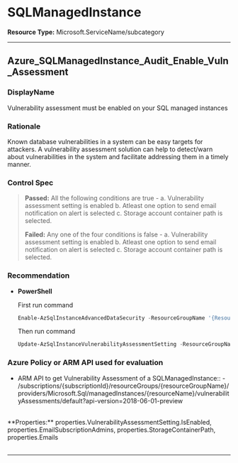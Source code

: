 # SQLManagedInstance

**Resource Type:** Microsoft.ServiceName/subcategory 

___ 

## Azure_SQLManagedInstance_Audit_Enable_Vuln_Assessment 

### DisplayName 
Vulnerability assessment must be enabled on your SQL managed instances 

### Rationale 
Known database vulnerabilities in a system can be easy targets for attackers. A vulnerability assessment solution can help to detect/warn about vulnerabilities in the system and facilitate addressing them in a timely manner. 

### Control Spec 

> **Passed:** 
> All the following conditions are true -
> a. Vulnerability assessment setting is enabled
> b. Atleast one option to send email notification on alert is selected
> c. Storage account container path is selected.
> 
> **Failed:** 
> Any one of the four conditions is false -
> a. Vulnerability assessment setting is enabled
> b. Atleast one option to send email notification on alert is selected
> c. Storage account container path is selected.
> 
### Recommendation 
 
- **PowerShell** 

	 First run command 
	 ```powershell
	 Enable-AzSqlInstanceAdvancedDataSecurity -ResourceGroupName '{ResourceGroupName}' -InstanceName '{InstanceName}'
	 ```
	 Then run command 
	 ```powershell
	 Update-AzSqlInstanceVulnerabilityAssessmentSetting -ResourceGroupName '{ResourceGroupName}' -InstanceName '{InstanceName}' -StorageAccountName '{StorageAccountName}' -ScanResultsContainerName 'vulnerability-assessment' -RecurringScansInterval Weekly -EmailAdmins $true -NotificationEmail @('mail1@mail.com' , 'mail2@mail.com')
	 ``` 

<!-- - **Azure Portal** 

- **Enforcement Policy** 

	 [![Link to Azure Policy](https://raw.githubusercontent.com/MSFT-Chirag/AzTS-docs/main/Assets/View_Definition.jpg)](https://portal.azure.com/#blade/Microsoft_Azure_Policy/CreatePolicyDefinitionBlade/uri/<policy-raw-link>) 

	 [![Link to Azure Policy](https://raw.githubusercontent.com/MSFT-Chirag/AzTS-docs/main/Assets/Deploy_To_Azure.jpg)](https://portal.azure.com/#blade/Microsoft_Azure_Policy/CreatePolicyDefinitionBlade/uri/<policy-raw-link>) 

-->
### Azure Policy or ARM API used for evaluation 

- ARM API to get Vulnerability Assessment of a SQLManagedInstance:: - /subscriptions/{subscriptionId}/resourceGroups/{resourceGroupName}/providers/Microsoft.Sql/managedInstances/{resourceName}/vulnerabilityAssessments/default?api-version=2018-06-01-preview
 <br />
**Properties:** properties.VulnerabilityAssessmentSetting.IsEnabled, properties.EmailSubscriptionAdmins, properties.StorageContainerPath, properties.Emails
 <br />

<br />

___ 
<!-- 
## Azure_SQLManagedInstance_SI_Remediate_Security_Vulnerabilities 

### DisplayName 
Vulnerabilities on your SQL databases should be remediated 

### Rationale 
Known database vulnerabilities in a system can be easy targets for attackers. A vulnerability assessment solution can help to detect/warn about vulnerabilities in the system and facilitate addressing them in a timely manner. 

### Control Spec 

> **Passed:** 
> Passed condition
> 
> **Failed:** 
> Failed condition
> 
> **Verify:** 
> Verify condition
> 
> **NotApplicable:** 
> NotApplicable condition if applicable
> 
### Recommendation 


- **Azure Portal** 

	 Go to security center -> Data & storage -> SQL -> Click on SQL DB Managed instance -> Click on Recommendation in Recommendation List -> Remediate list of vulnerabilities 

- **PowerShell** 

	 ```powershell 
	 $variable = 'apple' 
	 ```  

- **Enforcement Policy** 

	 [![Link to Azure Policy](https://raw.githubusercontent.com/MSFT-Chirag/AzTS-docs/main/Assets/View_Definition.jpg)](https://portal.azure.com/#blade/Microsoft_Azure_Policy/CreatePolicyDefinitionBlade/uri/<policy-raw-link>) 

	 [![Link to Azure Policy](https://raw.githubusercontent.com/MSFT-Chirag/AzTS-docs/main/Assets/Deploy_To_Azure.jpg)](https://portal.azure.com/#blade/Microsoft_Azure_Policy/CreatePolicyDefinitionBlade/uri/<policy-raw-link>) 

### Azure Policy or ARM API used for evaluation 

- Example ARM API to list service and its related property at specified level: - /subscriptions/{subscriptionId}/resourceGroups/{resourceGroupName}/providers/Microsoft.ServiceName/service/{serviceName}/tenant/access? 
 <br />
**Properties:** example-property
 <br />

- Example-2 ARM API to list service and its related property at specified level: - /subscriptions/{subscriptionId}/resourceGroups/{resourceGroupName}/providers/Microsoft.ServiceName/service/{serviceName}/tenant/access? 
 <br />
**Properties:** example-property
 <br />

<br />

___ 

## Azure_SQLManagedInstance_DP_Use_Secure_TLS_Version 

### DisplayName 
Use approved version of TLS for Azure SQL Managed Instance 

### Rationale 
TLS provides privacy and data integrity between client and server. Using approved TLS version significantly reduces risks from security design issues and security bugs that may be present in older versions. 

### Control Settings 
```json 
{
    "MinReqTLSVersion": "1.2",
    "MinTLSVersionNotSet": "None"
}
 ```  

### Control Spec 

> **Passed:** 
> Passed condition
> 
> **Failed:** 
> Failed condition
> 
> **Verify:** 
> Verify condition
> 
> **NotApplicable:** 
> NotApplicable condition if applicable
> 
### Recommendation 

- **Azure Portal** 

	 Configure 'Minimal TLS Version' setting for Azure SQL Managed Instance. Refer: https://docs.microsoft.com/en-us/azure/azure-sql/managed-instance/minimal-tls-version-configure 

- **PowerShell** 

	 ```powershell 
	 $variable = 'apple' 
	 ```  

- **Enforcement Policy** 

	 [![Link to Azure Policy](https://raw.githubusercontent.com/MSFT-Chirag/AzTS-docs/main/Assets/View_Definition.jpg)](https://portal.azure.com/#blade/Microsoft_Azure_Policy/CreatePolicyDefinitionBlade/uri/<policy-raw-link>) 

	 [![Link to Azure Policy](https://raw.githubusercontent.com/MSFT-Chirag/AzTS-docs/main/Assets/Deploy_To_Azure.jpg)](https://portal.azure.com/#blade/Microsoft_Azure_Policy/CreatePolicyDefinitionBlade/uri/<policy-raw-link>) 

### Azure Policy or ARM API used for evaluation 

- Example ARM API to list service and its related property at specified level: - /subscriptions/{subscriptionId}/resourceGroups/{resourceGroupName}/providers/Microsoft.ServiceName/service/{serviceName}/tenant/access? 
 <br />
**Properties:** example-property
 <br />

- Example-2 ARM API to list service and its related property at specified level: - /subscriptions/{subscriptionId}/resourceGroups/{resourceGroupName}/providers/Microsoft.ServiceName/service/{serviceName}/tenant/access? 
 <br />
**Properties:** example-property
 <br />

<br />

___ 
 -->
